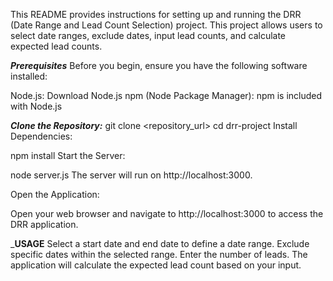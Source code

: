 This README provides instructions for setting up and running the DRR (Date Range and Lead Count Selection) project. This project allows users to select date ranges, exclude dates, input lead counts, and calculate expected lead counts.

_**Prerequisites**_
Before you begin, ensure you have the following software installed:

Node.js: Download Node.js
npm (Node Package Manager): npm is included with Node.js

_**Clone the Repository:**_
git clone <repository_url>
cd drr-project
Install Dependencies:

npm install
Start the Server:

node server.js
The server will run on http://localhost:3000.

Open the Application:

Open your web browser and navigate to http://localhost:3000 to access the DRR application.

_**USAGE**
Select a start date and end date to define a date range.
Exclude specific dates within the selected range.
Enter the number of leads.
The application will calculate the expected lead count based on your input.

